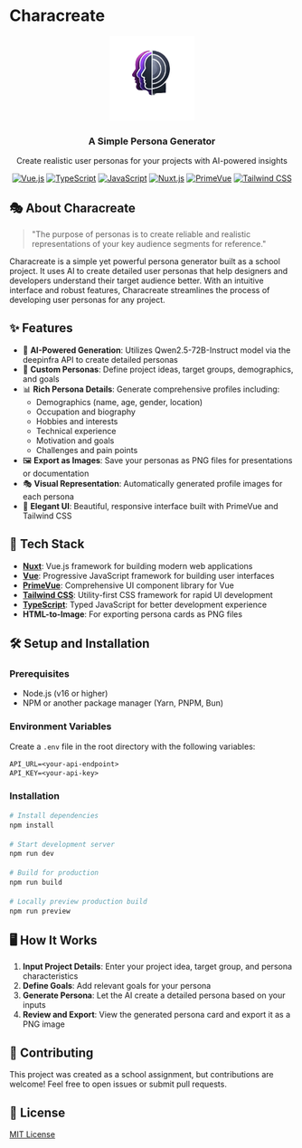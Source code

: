 # Characreate

<div align="center">
  <img src="/public/img/logo.webp" alt="Characreate Logo" width="150">
  <h3>A Simple Persona Generator</h3>
  <p>Create realistic user personas for your projects with AI-powered insights</p>
  
  [![Vue.js](https://img.shields.io/badge/Vue.js-85%25-4FC08D?style=flat-square&logo=vue.js&logoColor=white)](https://vuejs.org/)
  [![TypeScript](https://img.shields.io/badge/TypeScript-8.4%25-3178C6?style=flat-square&logo=typescript&logoColor=white)](https://www.typescriptlang.org/)
  [![JavaScript](https://img.shields.io/badge/JavaScript-5.2%25-F7DF1E?style=flat-square&logo=javascript&logoColor=black)](https://developer.mozilla.org/en-US/docs/Web/JavaScript)
  [![Nuxt.js](https://img.shields.io/badge/Nuxt.js-3-00DC82?style=flat-square&logo=nuxt.js&logoColor=white)](https://nuxt.com/)
  [![PrimeVue](https://img.shields.io/badge/PrimeVue-3-4A6CF7?style=flat-square&logo=prime&logoColor=white)](https://primevue.org/)
  [![Tailwind CSS](https://img.shields.io/badge/Tailwind_CSS-3-38B2AC?style=flat-square&logo=tailwind-css&logoColor=white)](https://tailwindcss.com/)
</div>

## 🎭 About Characreate

> "The purpose of personas is to create reliable and realistic representations of your key audience segments for reference."

Characreate is a simple yet powerful persona generator built as a school project. It uses AI to create detailed user personas that help designers and developers understand their target audience better. With an intuitive interface and robust features, Characreate streamlines the process of developing user personas for any project.

## ✨ Features

- 🤖 **AI-Powered Generation**: Utilizes Qwen2.5-72B-Instruct model via the deepinfra API to create detailed personas
- 🎨 **Custom Personas**: Define project ideas, target groups, demographics, and goals
- 📊 **Rich Persona Details**: Generate comprehensive profiles including:
  - Demographics (name, age, gender, location)
  - Occupation and biography
  - Hobbies and interests
  - Technical experience
  - Motivation and goals
  - Challenges and pain points
- 🖼️ **Export as Images**: Save your personas as PNG files for presentations or documentation
- 🎭 **Visual Representation**: Automatically generated profile images for each persona
- 🎨 **Elegant UI**: Beautiful, responsive interface built with PrimeVue and Tailwind CSS

## 🚀 Tech Stack

- **[Nuxt](https://nuxt.com/)**: Vue.js framework for building modern web applications
- **[Vue](https://vuejs.org/)**: Progressive JavaScript framework for building user interfaces
- **[PrimeVue](https://primevue.org/)**: Comprehensive UI component library for Vue
- **[Tailwind CSS](https://tailwindcss.com/)**: Utility-first CSS framework for rapid UI development
- **[TypeScript](https://www.typescriptlang.org/)**: Typed JavaScript for better development experience
- **HTML-to-Image**: For exporting persona cards as PNG files

## 🛠️ Setup and Installation

### Prerequisites

- Node.js (v16 or higher)
- NPM or another package manager (Yarn, PNPM, Bun)

### Environment Variables

Create a `.env` file in the root directory with the following variables:

```
API_URL=<your-api-endpoint>
API_KEY=<your-api-key>
```

### Installation

```bash
# Install dependencies
npm install

# Start development server
npm run dev

# Build for production
npm run build

# Locally preview production build
npm run preview
```

## 🖥️ How It Works

1. **Input Project Details**: Enter your project idea, target group, and persona characteristics
2. **Define Goals**: Add relevant goals for your persona
3. **Generate Persona**: Let the AI create a detailed persona based on your inputs
4. **Review and Export**: View the generated persona card and export it as a PNG image

## 🤝 Contributing

This project was created as a school assignment, but contributions are welcome! Feel free to open issues or submit pull requests.

## 📝 License

[MIT License](LICENSE)
